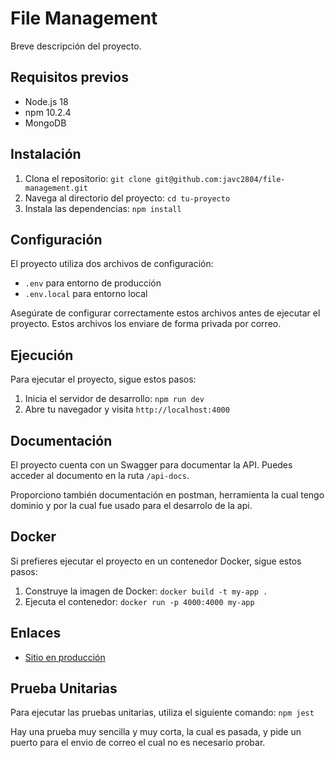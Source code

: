 # File Management

Breve descripción del proyecto.

## Requisitos previos

- Node.js 18
- npm 10.2.4
- MongoDB

## Instalación

1. Clona el repositorio: `git clone git@github.com:javc2804/file-management.git`
2. Navega al directorio del proyecto: `cd tu-proyecto`
3. Instala las dependencias: `npm install`

## Configuración

El proyecto utiliza dos archivos de configuración:

- `.env` para entorno de producción
- `.env.local` para entorno local

Asegúrate de configurar correctamente estos archivos antes de ejecutar el proyecto. Estos archivos los enviare de forma privada por correo.

## Ejecución

Para ejecutar el proyecto, sigue estos pasos:

1. Inicia el servidor de desarrollo: `npm run dev`
2. Abre tu navegador y visita `http://localhost:4000`

## Documentación

El proyecto cuenta con un Swagger para documentar la API. Puedes acceder al documento en la ruta `/api-docs`.

Proporciono también documentación en postman, herramienta la cual tengo dominio y por la cual fue usado para el desarrolo de la api.

## Docker

Si prefieres ejecutar el proyecto en un contenedor Docker, sigue estos pasos:

1. Construye la imagen de Docker: `docker build -t my-app .`
2. Ejecuta el contenedor: `docker run -p 4000:4000 my-app`

## Enlaces

- [Sitio en producción](https://file-management-v67d.onrender.com/)

## Prueba Unitarias

Para ejecutar las pruebas unitarias, utiliza el siguiente comando: `npm jest`

Hay una prueba muy sencilla y muy corta, la cual es pasada, y pide un puerto para el envio de correo el cual no es necesario probar.
